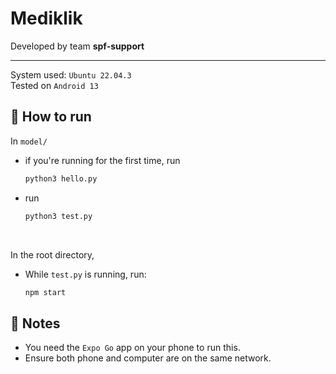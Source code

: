 # Mediklik

Developed by team **spf-support**

---


<!-- Use [`expo-router`](https://expo.github.io/router) to build native navigation using files in the `app/` directory. -->

System used: `Ubuntu 22.04.3`
<br>
Tested on `Android 13`

## 🚀 How to run

<!-- npx create-expo-app -e with-router -->

In `model/`
- if you're running for the first time, run

    ```sh
    python3 hello.py
    ```
- run
    ```sh
    python3 test.py
    ```
<br>

In the root directory,
- While `test.py` is running, run:
    ```sh
    npm start
    ```

## 📝 Notes

- You need the `Expo Go` app on your phone to run this.
- Ensure both phone and computer are on the same network.
<!-- - [Expo Router: Docs](https://expo.github.io/router)
- [Expo Router: Repo](https://github.com/expo/router) -->
